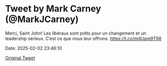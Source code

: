 # Tweet by Mark Carney (@MarkJCarney)

Merci, Saint John! Les libéraux sont prêts pour un changement et un leadership sérieux. C’est ce que nous leur offrons. https://t.co/mdUare9T98

Date: 2025-02-02 23:46:10

[Original Tweet](https://x.com/MarkJCarney/status/1886199463540068582)
